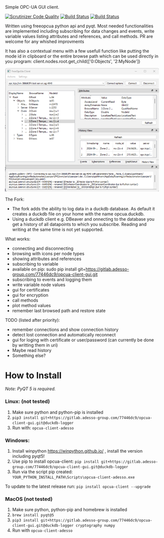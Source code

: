 Simple OPC-UA GUI client.

[![Scrutinizer Code Quality](https://scrutinizer-ci.com/g/FreeOpcUa/opcua-client-gui/badges/quality-score.png?b=master)](https://scrutinizer-ci.com/g/FreeOpcUa/opcua-client-gui/?branch=master)
[![Build Status](https://travis-ci.org/FreeOpcUa/opcua-client-gui.svg?branch=master)](https://travis-ci.org/FreeOpcUa/opcua-client-gui)
[![Build Status](https://travis-ci.org/FreeOpcUa/opcua-widgets.svg?branch=master)](https://travis-ci.org/FreeOpcUa/opcua-widgets)

Written using freeopcua python api and pyqt. Most needed functionalities are implemented including subscribing for data changes and events, write variable values listing attributes and references, and call methods. PR are welcome for any whished improvments

It has also a contextual menu with a few usefull function like putting the mode id in clipboard or the entire browse path which can be used directly in you program: client.nodes.root.get_child(['0:Objects', '2:MyNode'])

![Screenshot](/screenshot.png?raw=true "Screenshot")

The Fork: 
* The fork adds the ability to log data in a duckdb database. As default it creates a duckdb file on your home with the name opcua.duckdb. 
* Using a duckdb client e.g. DBeaver and onnecting to the database you get a history of all datapoints to which you subscribe. Reading and writing at the same time is not yet supported.  

What works:
* connecting and disconnecting
* browsing with icons per node types
* showing attributes and references
* subscribing to variable
* available on pip: sudo pip install git+https://gitlab.adesso-group.com/77446dc9/opcua-client-gui.git
* subscribing to events and logging them
* write variable node values
* gui for certificates
* gui for encryption 
* call methods
* plot method values
* remember last browsed path and restore state

TODO (listed after priority):

* remember connections and show connection history
* detect lost connection and automatically reconnect 
* gui for loging with certificate or user/password (can currently be done by writting them in uri)
* Maybe read history
* Something else?

# How to Install  

*Note: PyQT 5 is required.*

### Linux: (not tested)

1. Make sure python and python-pip is installed  
2. `pip3 install git+https://gitlab.adesso-group.com/77446dc9/opcua-client-gui.git@duckdb-logger`  
4. Run with: `opcua-client-adesso`  
  
### Windows:  

1. Install winpython https://winpython.github.io/ , install the version including pyqt5!
2. Use pip to install opcua-client: `pip install git+https://gitlab.adesso-group.com/77446dc9/opcua-client-gui.git@duckdb-logger`
3. Run via the script pip created: `YOUR_PYTHON_INSTALL_PATH\Scripts\opcua-client-adesso.exe`

To update to the latest release run: `pip install opcua-client --upgrade`

### MacOS (not tested)

1. Make sure python, python-pip and homebrew is installed
2. `brew install pyqt@5`
3. `pip3 install git+https://gitlab.adesso-group.com/77446dc9/opcua-client-gui.git@duckdb-logger cryptography numpy`
4. Run with `opcua-client-adesso`

